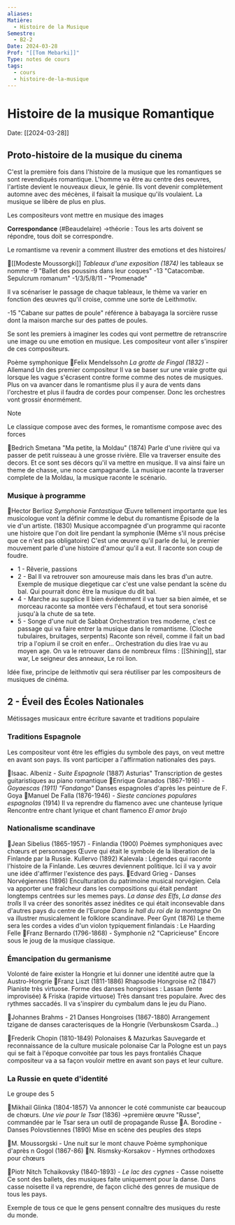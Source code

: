 ```yaml
---
aliases: 
Matière:
  - Histoire de la Musique
Semestre:
  - B2-2
Date: 2024-03-28
Prof: "[[Tom Mebarki]]"
Type: notes de cours
tags:
  - cours
  - histoire-de-la-musique
---
```

# Histoire de la musique Romantique
Date: [[2024-03-28]] 
## Proto-histoire de la musique du cinema 

C'est la première fois dans l'histoire de la musique que les romantiques se sont revendiqués romantique. L'homme va être au centre des oeuvres, l'artiste devient le nouveaux dieux, le génie. 
Ils vont devenir complètement automne avec des mécènes, il faisait la musique qu'ils voulaient. La musique se libère de plus en plus. 

Les compositeurs vont mettre en musique des images 

**Correspondance** (#Beaudelaire) →théorie : Tous les arts doivent se répondre, tous doit se correspondre.

Le romantisme va revenir a comment illustrer des emotions et des histoires/

🎵[[Modeste Moussorgki]] *Tableaux d'une exposition (1874)* les tableaux se nomme 
-9 "Ballet des poussins dans leur coques"
-13 "Catacombæ. Sepulcrum romanum"
-1/3/5/8/11 - "Promenade"

Il va scénariser le passage de chaque tableaux, le thème va varier en fonction des œuvres qu'il croise, comme une sorte de Leithmotiv.

-15 "Cabane sur pattes de poule" référence à babayaga la sorcière russe dont la maison marche sur des pattes de poules. 

Se sont les premiers à imaginer les codes qui vont permettre de retranscrire une image ou une emotion en musique. Les compositeur vont aller s'inspirer de ces compositeurs. 

Poème symphonique 
🎵Felix Mendelssohn *La grotte de Fingal (1832)* - Allemand
Un des premier compositeur 
Il va se baser sur une vraie grotte qui lorsque les vague s'écrasent contre forme comme des notes de musiques.
Plus on va avancer dans le romantisme plus il y aura de vents dans l'orchestre et plus il faudra de cordes pour compenser. Donc les orchestres vont grossir énormément.

>[!note]
>Le classique compose avec des formes, le romantisme compose avec des forces
>

🎵Bedrich Smetana "Ma petite, la Moldau" (1874)
Parle d'une rivière qui va passer de petit ruisseau à une grosse rivière. Elle va traverser ensuite des decors. Et ce sont ses décors qu'il va mettre en musique. Il va ainsi faire un theme de chasse, une noce campagnarde. 
La musique raconte la traverser complete de la Moldau, la musique raconte le scénario. 
### Musique à programme
🎵Hector Berlioz *Symphonie Fantastique* 
Œuvre tellement importante que les musicologue vont la définir comme le debut du romantisme 
Épisode de la vie d'un artiste. (1830)
Musique accompagnée d'un programme qui raconte une histoire que l'on doit lire pendant la symphonie (Même s'il nous précise que ce n'est pas obligatoire)
C'est une œuvre qu'il parle de lui, le premier mouvement parle d'une histoire d'amour qu'il a eut. Il raconte son coup de foudre.
- 1 - Rêverie, passions 
- 2 - Bal 
Il va retrouver son amoureuse mais dans les bras d'un autre. Exemple de musique diegetique car c'est une valse pendant la scène du bal. Qui pourrait donc être la musique du dit bal.
- 4 - Marche au supplice
Il bien évidemment il va tuer sa bien aimée, et se morceau raconte sa montée vers l'échafaud, et tout sera sonorisé jusqu'à la chute de sa tete.
- 5 - Songe d'une nuit de Sabbat
Orchestration tres moderne, c'est ce passage qui va faire entrer la musique dans le romantisme. (Cloche tubulaires, bruitages, serpents)
Raconte son réveil, comme il fait un bad trip a l'opium il se croit en enfer…
Orchestration du dies Irae vu au moyen age. On va le retrouver dans de nombreux films : [[Shining]], star war, Le seigneur des anneaux, Le roi lion. 

Idée fixe, principe de leithmotiv qui sera réutiliser par les compositeurs de musiques de cinéma.

## 2 - Éveil des Écoles Nationales 

Métissages musicaux entre écriture savante et traditions populaire
### Traditions Espagnole
Les compositeur vont être les effigies du symbole des pays, on veut mettre en avant son pays. Ils vont participer a l'affirmation nationales des pays. 

🎵Isaac. Albeniz - *Suite Espagnole* (1887) Asturias"
Transcription de gestes guitaristiques au piano romantique 
🎵Enrique Granados (1867-1916) - *Goyaescas (1911) "Fandango"*
Danses espagnoles d'après les peinture de F. Goya
🎵Manuel De Falla (1876-1946) - *Sieste canciones populares espagnolas* (1914)
Il va reprendre du flamenco avec une chanteuse lyrique
Rencontre entre chant lyrique et chant flamenco 
*El amor brujo*

### Nationalisme scandinave 
🎵Jean Sibelius (1865-1957) - Finlandia (1900)
Poèmes symphoniques avec chœurs et personnages
Œuvre qui était le symbole de la liberation de la Finlande par la Russie. 
Kullervo (1892)
Kalevala : Légendes qui raconte l'histoire de la Finlande. Les œuvres deviennent politique. Ici il va y avoir une idée d'affirmer l'existence des pays. 
🎵Edvard Grieg - Danses Norvégiennes (1896)
Enculturation du patrimoine musical norvégien. Cela va apporter une fraîcheur dans les compositions qui était pendant longtemps centrées sur les memes pays. 
*La danse des Elfs*, *La danse des trolls* Il va créer des sonorités assez inédites ce qui était inconsevable dans d'autres pays du centre de l'Europe
*Dans le hall du roi de la montagne* On va illustrer musicalement le folklore scandinave. 
Peer Gynt (1876) Le theme sera les cordes a vides d'un violon typiquement  finlandais : Le Haarding Felle
🎵Franz Bernardo (1796-1868) - Symphonie n2 "Capricieuse" 
Encore sous le joug de la musique classique. 

### Émancipation du germanisme
Volonté de faire exister la Hongrie et lui donner une identité autre que la Austro-Hongrie
🎵Franz Liszt (1811-1886) Rhapsodie Hongroise n2 (1847)
Pianiste très virtuose. 
Forme des danses hongroises : Lassan (lente improvisée) & Friska (rapide virtuose)
Très dansant tres populaire. Avec des rythmes saccadés. 
Il va s'inspirer du cymbalum dans le jeu du Piano. 

🎵Johannes Brahms - 21 Danses Hongroises (1867-1880)
Arrangement tzigane de danses caracterisques de la Hongrie (Verbunskosm Csarda…)

🎵Frederik Chopin (1810-1849) 
Polonaises & Mazurkas 
Sauvegarde  et reconnaissance de la culture musicale polonaise
Car la Pologne est un pays qui se fait à l'époque convoitée par tous les pays frontaliés
Chaque compositeur va a sa façon vouloir mettre en avant son pays et leur culture.

### La Russie en quete d'identité 
Le groupe des 5

🎵Mikhail Glinka (1804-1857)
Va annoncer le coté communiste car beaucoup de chœurs. 
*Une vie pour le Tsar* (1836) 
→première œuvre "Russe", commandée par le Tsar sera un outil de propagande Russe 
🎵A. Borodine - Danses Polovstiennes (1890)
Mise en scène des peuples des steps 

🎵M. Moussorgski - Une nuit sur le mont chauve 
Poème symphonique d'après n Gogol (1867-86)
🎵N. Rismsky-Korsakov - 
Hymnes orthodoxes pour chœurs 

🎵Piotr Nitch Tchaikovsky (1840-1893) - *Le lac des cygnes* - Casse noisette
Ce sont des ballets, des musiques faite uniquement pour la danse. 
Dans casse noisette il va reprendre, de façon cliché des genres de musique de tous les pays. 

Exemple de tous ce que le gens pensent connaître des musiques du reste du monde. 




